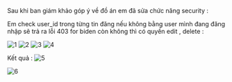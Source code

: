 Sau khi ban giám khảo góp ý về đồ án em đã sửa chức năng security :

Em check user_id trong từng tin đăng nếu không bằng user mình đang đăng nhập sẽ trả ra lỗi 403 for biden còn không thì có quyền edit , delete :

![1](https://user-images.githubusercontent.com/72613060/184794384-d4410a4a-318e-4fc9-b85d-ccee6dc8d199.PNG)
![2](https://user-images.githubusercontent.com/72613060/184794389-9de16155-2a33-4d96-b7ef-31a8c0887472.PNG)
![3](https://user-images.githubusercontent.com/72613060/184794400-a849224f-78b8-4646-806e-45366ce0c21a.PNG)
![4](https://user-images.githubusercontent.com/72613060/184794405-e9fbf1e4-4683-4f6b-9fc7-58f503b85541.PNG)

Kết quả :
![5](https://user-images.githubusercontent.com/72613060/184794555-935eb0ea-fac0-447e-8eab-5035ca395231.PNG)

![6](https://user-images.githubusercontent.com/72613060/184794574-2fa15b89-562c-4362-8f4d-c3a536ebda9f.PNG)



